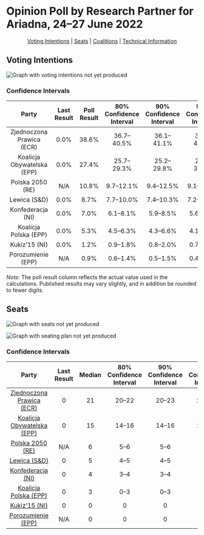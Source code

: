 # Opinion Poll by Research Partner for Ariadna, 24–27 June 2022

<p align="center"><a href="#voting-intentions">Voting Intentions</a> | <a href="#seats">Seats</a> | <a href="#coalitions">Coalitions</a> | <a href="#technical-information">Technical Information</a></p>

## Voting Intentions

![Graph with voting intentions not yet produced](2022-06-27-ResearchPartner.png "Voting Intentions")

### Confidence Intervals

| Party | Last Result | Poll Result | 80% Confidence Interval | 90% Confidence Interval | 95% Confidence Interval | 99% Confidence Interval |
|:-----:|:-----------:|:-----------:|:-----------------------:|:-----------------------:|:-----------------------:|:-----------------------:|
| Zjednoczona Prawica (ECR) | 0.0% | 38.6% | 36.7–40.5% |36.1–41.1% |35.7–41.5% |34.8–42.5% |
| Koalicja Obywatelska (EPP) | 0.0% | 27.4% | 25.7–29.3% |25.2–29.8% |24.8–30.2% |24.0–31.1% |
| Polska 2050 (RE) | N/A | 10.8% | 9.7–12.1% |9.4–12.5% |9.1–12.9% |8.6–13.5% |
| Lewica (S&D) | 0.0% | 8.7% | 7.7–10.0% |7.4–10.3% |7.2–10.6% |6.7–11.2% |
| Konfederacja (NI) | 0.0% | 7.0% | 6.1–8.1% |5.9–8.5% |5.6–8.7% |5.2–9.3% |
| Koalicja Polska (EPP) | 0.0% | 5.3% | 4.5–6.3% |4.3–6.6% |4.1–6.9% |3.8–7.4% |
| Kukiz’15 (NI) | 0.0% | 1.2% | 0.9–1.8% |0.8–2.0% |0.7–2.1% |0.6–2.4% |
| Porozumienie (EPP) | N/A | 0.9% | 0.6–1.4% |0.5–1.5% |0.4–1.6% |0.4–1.9% |

*Note:* The poll result column reflects the actual value used in the calculations. Published results may vary slightly, and in addition be rounded to fewer digits.

## Seats

![Graph with seats not yet produced](2022-06-27-ResearchPartner-seats.png "Seats")

![Graph with seating plan not yet produced](2022-06-27-ResearchPartner-seating-plan.png "Seating Plan")

### Confidence Intervals

| Party | Last Result | Median | 80% Confidence Interval | 90% Confidence Interval | 95% Confidence Interval | 99% Confidence Interval |
|:-----:|:-----------:|:------:|:-----------------------:|:-----------------------:|:-----------------------:|:-----------------------:|
| <a href="#zjednoczona-prawica-(ecr)">Zjednoczona Prawica (ECR)</a> | 0 | 21 | 20–22 |20–23 |20–23 |19–24 |
| <a href="#koalicja-obywatelska-(epp)">Koalicja Obywatelska (EPP)</a> | 0 | 15 | 14–16 |14–16 |13–16 |13–17 |
| <a href="#polska-2050-(re)">Polska 2050 (RE)</a> | N/A | 6 | 5–6 |5–6 |5–7 |4–7 |
| <a href="#lewica-(s&d)">Lewica (S&D)</a> | 0 | 5 | 4–5 |4–5 |3–5 |3–6 |
| <a href="#konfederacja-(ni)">Konfederacja (NI)</a> | 0 | 4 | 3–4 |3–4 |3–4 |3–5 |
| <a href="#koalicja-polska-(epp)">Koalicja Polska (EPP)</a> | 0 | 3 | 0–3 |0–3 |0–3 |0–4 |
| <a href="#kukiz’15-(ni)">Kukiz’15 (NI)</a> | 0 | 0 | 0 |0 |0 |0 |
| <a href="#porozumienie-(epp)">Porozumienie (EPP)</a> | N/A | 0 | 0 |0 |0 |0 |

